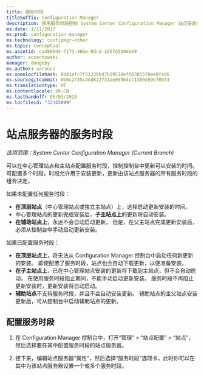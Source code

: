```yaml
---
title: 服务时段
titleSuffix: Configuration Manager
description: 使用服务时段控制 System Center Configuration Manager 站点安装更新的时间。
ms.date: 1/11/2017
ms.prod: configuration-manager
ms.technology: configmgr-other
ms.topic: conceptual
ms.assetid: ca4886d4-7173-46be-8dcd-1657d5b0deb9
author: aczechowski
manager: dougeby
ms.author: aaroncz
ms.openlocfilehash: 8b81efc7f31339bd7b19530ef603855f0ee8fad6
ms.sourcegitcommit: 0b0c2735c4ed822731ae069b4cc1380e89e78933
ms.translationtype: HT
ms.contentlocale: zh-CN
ms.lasthandoff: 05/03/2018
ms.locfileid: "32343899"
---
```

#  <a name="service-windows-for-site-servers"></a>站点服务器的服务时段

*适用范围：System Center Configuration Manager (Current Branch)*

可以在中心管理站点和主站点配置服务时段，控制控制台中更新可以安装的时间。  可配置多个时段，时段允许用于安装更新，更新由该站点服务器的所有服务时段的组合决定。

如果未配置任何服务时段：
- **在顶层站点**（中心管理站点或独立主站点）上，选择启动更新安装的时间。
- 中心管理站点的更新完成安装后，**子主站点上**的更新将自动安装。
- **在辅助站点上**，永远不会自动启动更新。 但是，在父主站点完成更新安装后，必须从控制台中手动启动更新安装。

如果已配置服务时段：
- **在顶层站点上**，将无法从 Configuration Manager 控制台中启动任何新更新的安装。 即使配置了服务时段，站点也会自动下载更新，以便准备安装。  
- **在子主站点上**，已在中心管理站点安装的更新将下载到主站点，但不会自动启动。 在使用服务时段阻止期间，不能手动启动更新安装。 服务时段不再阻止更新安装时，更新安装将自动启动。
- **辅助站点**不支持服务时段，并且不会自动安装更新。 辅助站点的主父站点安装更新后，可从控制台中启动辅助站点的更新。

## <a name="to-configure-a-service-window"></a>配置服务时段

1.  在 Configuration Manager 控制台中，打开“管理” > “站点配置” > “站点”，然后选择要在其中配置服务时段的站点服务器。  

2.  接下来，编辑站点服务器“属性”，然后选择“服务时段”选项卡，此时你可以在其中为该站点服务器设置一个或多个服务时段。  

